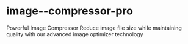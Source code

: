# image--compressor-pro
Powerful Image Compressor Reduce image file size while maintaining quality with our advanced image optimizer technology
